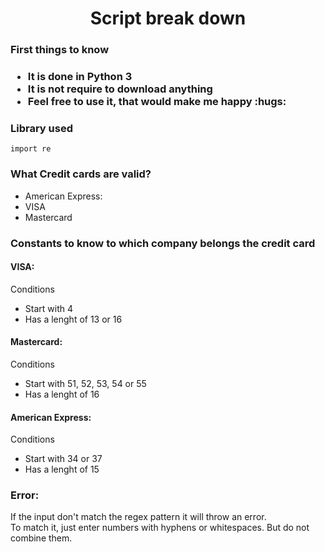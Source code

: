 <h1 align = "center">Script break down</h1>

<h3>First things to know<h3>
   <ul>
     <li>It is done in Python 3</li>
     <li>It is not require to download anything</li>
      <li>Feel free to use it, that would make me happy :hugs:</li>
   </ul>

<h3>Library used</h3>

```
import re
```

<h3>What Credit cards are valid?</h3>
   <ul>
      <li>American Express:</li>
      <li>VISA</li>
      <li>Mastercard</li>
   </ul>

<h3>Constants to know to which company belongs the credit card</h3>
   <h4>VISA:</h4>
      <p>Conditions</p>
         <ul>
            <li>Start with 4</li>
            <li>Has a lenght of 13 or 16</li>
         </ul>
   <h4>Mastercard:</h4>
      <p>Conditions</p>
         <ul>
            <li>Start with 51, 52, 53, 54 or 55</li>
            <li>Has a lenght of 16</li>
         </ul>
<h4>American Express:</h4>
      <p>Conditions</p>
         <ul>
            <li>Start with 34 or 37</li>
            <li>Has a lenght of 15</li>
         </ul>  
<h3> Error:</h3>
   <p>If the input don't match the regex pattern it will throw an error.<br>
      To match it, just enter numbers with hyphens or whitespaces. But do not combine them.</p>
